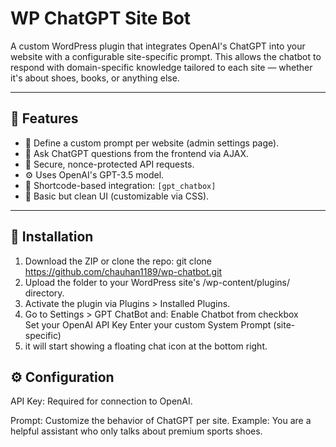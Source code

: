 # WP ChatGPT Site Bot

A custom WordPress plugin that integrates OpenAI's ChatGPT into your website with a configurable site-specific prompt. This allows the chatbot to respond with domain-specific knowledge tailored to each site — whether it's about shoes, books, or anything else.

---

## 🧠 Features

- 📝 Define a custom prompt per website (admin settings page).
- 🤖 Ask ChatGPT questions from the frontend via AJAX.
- 🔐 Secure, nonce-protected API requests.
- ⚙️ Uses OpenAI's GPT-3.5 model.
- 💬 Shortcode-based integration: `[gpt_chatbox]`
- 🎨 Basic but clean UI (customizable via CSS).

---

## 🚀 Installation

1. Download the ZIP or clone the repo:
   git clone https://github.com/chauhan1189/wp-chatbot.git
2. Upload the folder to your WordPress site's /wp-content/plugins/ directory.
3. Activate the plugin via Plugins > Installed Plugins.
4. Go to Settings > GPT ChatBot and:
   Enable Chatbot from checkbox  
   Set your OpenAI API Key
   Enter your custom System Prompt (site-specific) 
5. it will start showing a floating chat icon at the bottom right.

## ⚙️ Configuration
API Key: Required for connection to OpenAI.

Prompt: Customize the behavior of ChatGPT per site. Example:
You are a helpful assistant who only talks about premium sports shoes.
